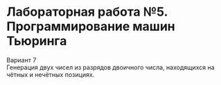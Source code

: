 # Лабораторная работа №5. Программирование машин Тьюринга  
Вариант 7  
Генерация двух чисел из разрядов двоичного числа, находящихся на чётных и нечётных позициях.
